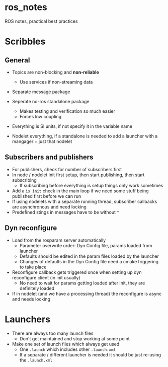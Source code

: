 # ros_notes
ROS notes, practical best practices


# Scribbles
## General

* Topics are non-blocking and __non-reliable__
  * Use services if non-streaming data
  
* Separate message package
* Seperate no-ros standalone package
  * Makes testing and verification so much easier
  * Forces low coupling

* Everything is SI units, if not specify it in the variable name

* Nodelet everything, if a standalone is needed to add a launcher with a mangager + just that nodelet

## Subscribers and publishers

* For publishers, check for number of subscribers first
* In node / nodelet init first setup, then start publishing, then start subscribing
  * If subscribing before everything is setup things only work sometimes
* Add a ``is init`` check in the main loop if we need some stuff being published first before we can run
* If using nodelets with a separate running thread, subscriber callbacks are asynchronous and need locking
* Predefined stings in messages have to be without ``"``

## Dyn reconfigure

* Load from the rosparam server automatically
  * Parameter overwrite order: Dyn Config file, params loaded from launcher
  * Defaults should be edited in the param files loaded by the launcher
  * Changes of defaults in the Dyn Config file need a cmake triggering to take place
* Reconfigure callback gets triggered once when setting up dyn reconfigure client (in init usually)
  * No need to wait for params getting loaded after init, they are definitely loaded
* If in nodelet (and we have a processing thread) the reconfigure is async and needs locking

# Launchers

* There are always too many launch files
  * Don't get maintained and stop working at some point
* Make one set of launch files which always get used
  * One ``.launch`` which includes other ``.launch.xml``
  * If a separate / different launcher is needed it should be just re-using the ``.launch.xml``

